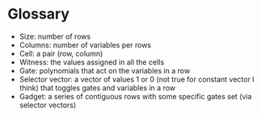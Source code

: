 # Glossary

* Size: number of rows
* Columns: number of variables per rows
* Cell: a pair (row, column)
* Witness: the values assigned in all the cells
* Gate: polynomials that act on the variables in a row
* Selector vector: a vector of values 1 or 0 (not true for constant vector I think) that toggles gates and variables in a row
* Gadget: a series of contiguous rows with some specific gates set (via selector vectors)
